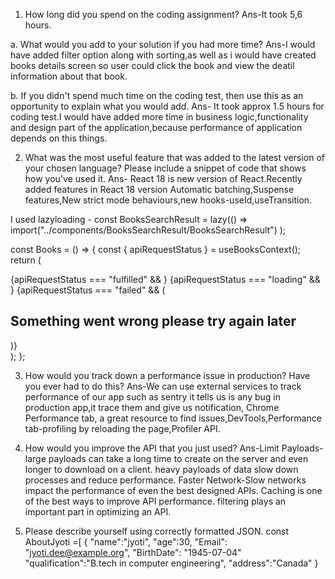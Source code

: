 1. How long did you spend on the coding assignment?
   Ans-It took 5,6 hours.

a. What would you add to your solution if you had more time?
Ans-I would have added filter option along with sorting,as well as i would have created books details screen so user could click the book and view the deatil information about that book.

b. If you didn't spend much time on the coding test, then use this as an opportunity to explain what you would add.
Ans- It took approx 1.5 hours for coding test.I would have added more time in business logic,functionality and design part of the application,because performance of application depends on this things.

2. What was the most useful feature that was added to the latest version of your chosen language? Please include a snippet of code that shows how you've used it.
   Ans- React 18 is new version of React.Recently added features in React 18 version Automatic batching,Suspense features,New strict mode behaviours,new hooks-useId,useTransition.

I used lazyloading -
const BooksSearchResult = lazy(() =>
import("../components/BooksSearchResult/BooksSearchResult")
);

const Books = () => {
const { apiRequestStatus } = useBooksContext();
return (

<main>
<Navbar />
<section className="container">
<BookSearchBox />
{apiRequestStatus === "fulfilled" && <BooksSearchResult />}
{apiRequestStatus === "loading" && <Spinner />}
{apiRequestStatus === "failed" && (
<h1 className="error-message">
Something went wrong please try again later
</h1>
)}
</section>
</main>
);
};

3. How would you track down a performance issue in production? Have you ever had to do this?
   Ans-We can use external services to track performance of our app such as sentry it tells us is any bug in production app,it trace them and give us notification, Chrome Performance tab, a great resource to find issues,DevTools,Performance tab-profiling by reloading the page,Profiler API.

4. How would you improve the API that you just used?
   Ans-Limit Payloads- large payloads can take a long time to create on the server and even longer to download on a client. heavy payloads of data slow down processes and reduce performance.
   Faster Network-Slow networks impact the performance of even the best designed APIs.
   Caching is one of the best ways to improve API performance.
   filtering plays an important part in optimizing an API.

5. Please describe yourself using correctly formatted JSON.
   const AboutJyoti =[
   {
   "name":"jyoti",
   "age":30,
   "Email": "jyoti.dee@example.org",
   "BirthDate": "1945-07-04"
   "qualification":"B.tech in computer engineering",
   "address":"Canada"
   }
